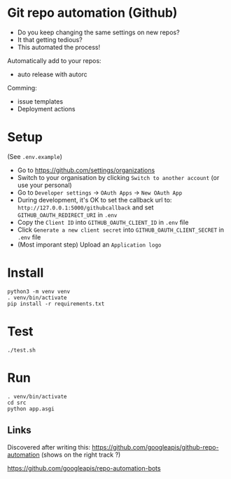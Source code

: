 # Git repo automation (Github)

- Do you keep changing the same settings on new repos?
- It that getting tedious?
- This automated the process!

Automatically add to your repos:

- auto release with autorc

Comming:

- issue templates
- Deployment actions

# Setup

(See `.env.example`)

- Go to https://github.com/settings/organizations
- Switch to your organisation by clicking `Switch to another account` (or use your personal)
- Go to `Developer settings` -> `OAuth Apps` -> `New OAuth App`
- During development, it's OK to set the callback url to: `http://127.0.0.1:5000/githubcallback` and set `GITHUB_OAUTH_REDIRECT_URI` in `.env`
- Copy the `Client ID` into `GITHUB_OAUTH_CLIENT_ID` in `.env` file
- Click `Generate a new client secret` into `GITHUB_OAUTH_CLIENT_SECRET` in `.env` file
- (Most imporant step) Upload an `Application logo`

# Install

```
python3 -m venv venv
. venv/bin/activate
pip install -r requirements.txt
```

# Test

```
./test.sh
```

# Run

```
. venv/bin/activate
cd src
python app.asgi
```
## Links

Discovered after writing this: https://github.com/googleapis/github-repo-automation (shows on the right track ?)

https://github.com/googleapis/repo-automation-bots
